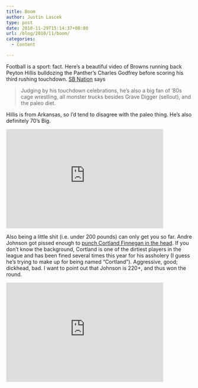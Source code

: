 ```yaml
---
title: Boom
author: Justin Lascek
type: post
date: 2010-11-29T15:14:37+00:00
url: /blog/2010/11/boom/
categories:
  - Content

---
```

Football is a sport: fact. Here&#8217;s a beautiful video of Browns running back Peyton Hillis bulldozing the Panther&#8217;s Charles Godfrey before scoring his third rushing touchdown. [SB Nation][1] says 

> Judging by his touchdown celebrations, he&#8217;s also a big fan of &#8217;80s cage wrestling, all monster trucks besides Grave Digger (sellout), and the paleo diet.

Hillis is from Arkansas, so I&#8217;d tend to disagree with the paleo thing. He&#8217;s also definitely 70&#8217;s Big.
  
<iframe title="YouTube video player" class="youtube-player" type="text/html" width="425" height="269" src="http://www.youtube.com/embed/aI1RipTlCYc" frameborder="0"></iframe>

Also being a little shit (i.e. under 200 pounds) can only get you so far. Andre Johnson got pissed enough to [punch Cortland Finnegan in the head][2]. If you don&#8217;t know the background, Cortland is one of the dirtiest players in the league and has been fined several times this year for his assholery (I guess he&#8217;s trying to make up for being named &#8220;Cortland&#8221;). Aggressive, good; dickhead, bad. I want to point out that Johnson is 220+, and thus won the round.
  
<iframe title="YouTube video player" class="youtube-player" type="text/html" width="425" height="269" src="http://www.youtube.com/embed/P4bzr927mvs" frameborder="0"></iframe>

 [1]: http://www.sbnation.com/nfl/1
 [2]: http://www.sbnation.com/nfl/2010/11/28/1840671/andre-johnson-fight-cortland-finnegan-ejected-video
